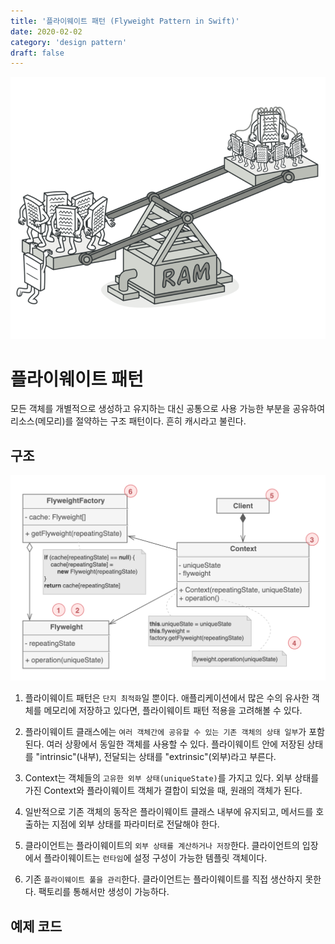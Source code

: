 ```yaml
---
title: '플라이웨이트 패턴 (Flyweight Pattern in Swift)'
date: 2020-02-02
category: 'design pattern'
draft: false
---
```


![](./images/flyweight-pattern-1.png)

# 플라이웨이트 패턴

모든 객체를 개별적으로 생성하고 유지하는 대신 공통으로 사용 가능한 부분을 공유하여 리소스(메모리)를 절약하는 구조 패턴이다. 흔히 캐시라고 불린다.

## 구조

![](./images/flyweight-pattern-2.png)

1. 플라이웨이트 패턴은 `단지 최적화`일 뿐이다. 애플리케이션에서 많은 수의 유사한 객체를 메모리에 저장하고 있다면, 플라이웨이트 패턴 적용을 고려해볼 수 있다.

2. 플라이웨이트 클래스에는 `여러 객체간에 공유할 수 있는 기존 객체의 상태 일부`가 포함된다. 여러 상황에서 동일한 객체를 사용할 수 있다. 플라이웨이트 안에 저장된 상태를 "intrinsic"(내부), 전달되는 상태를 "extrinsic"(외부)라고 부른다.

3. Context는 객체들의 `고유한 외부 상태(uniqueState)`를 가지고 있다. 외부 상태를 가진 Context와 플라이웨이트 객체가 결합이 되었을 때, 원래의 객체가 된다.

4. 일반적으로 기존 객체의 동작은 플라이웨이트 클래스 내부에 유지되고, 메서드를 호출하는 지점에 외부 상태를 파라미터로 전달해야 한다.

5. 클라이언트는 플라이웨이트의 `외부 상태를 계산하거나 저장`한다. 클라이언트의 입장에서 플라이웨이트는 `런타임`에 설정 구성이 가능한 템플릿 객체이다.

6. 기존 `플라이웨이트 풀을 관리`한다. 클라이언트는 플라이웨이트를 직접 생산하지 못한다. 팩토리를 통해서만 생성이 가능하다.

## 예제 코드